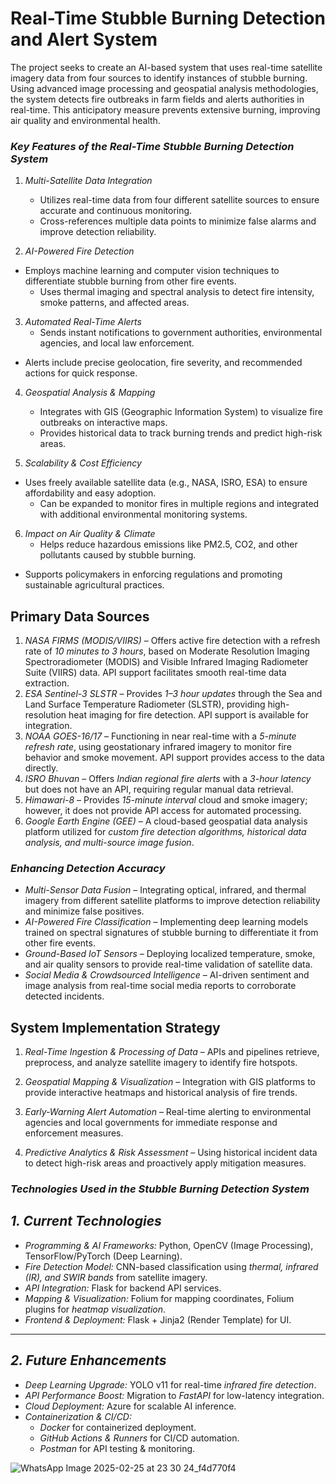 # Real-Time Stubble Burning Detection and Alert System

The project seeks to create an AI-based system that uses real-time satellite imagery data from four sources to identify instances of stubble burning. Using advanced image processing and geospatial analysis methodologies, the system detects fire outbreaks in farm fields and alerts authorities in real-time. This anticipatory measure prevents extensive burning, improving air quality and environmental health.
### *Key Features of the Real-Time Stubble Burning Detection System*  

1. *Multi-Satellite Data Integration*  
   - Utilizes real-time data from four different satellite sources to ensure accurate and continuous monitoring.  
   - Cross-references multiple data points to minimize false alarms and improve detection reliability.  

2. *AI-Powered Fire Detection*
- Employs machine learning and computer vision techniques to differentiate stubble burning from other fire events.  
   - Uses thermal imaging and spectral analysis to detect fire intensity, smoke patterns, and affected areas.  

3. *Automated Real-Time Alerts*  
   - Sends instant notifications to government authorities, environmental agencies, and local law enforcement.
- Alerts include precise geolocation, fire severity, and recommended actions for quick response.  

4. *Geospatial Analysis & Mapping*  
   - Integrates with GIS (Geographic Information System) to visualize fire outbreaks on interactive maps.  
   - Provides historical data to track burning trends and predict high-risk areas.  

5. *Scalability & Cost Efficiency*
- Uses freely available satellite data (e.g., NASA, ISRO, ESA) to ensure affordability and easy adoption.  
   - Can be expanded to monitor fires in multiple regions and integrated with additional environmental monitoring systems.  

6. *Impact on Air Quality & Climate*  
   - Helps reduce hazardous emissions like PM2.5, CO2, and other pollutants caused by stubble burning.
- Supports policymakers in enforcing regulations and promoting sustainable agricultural practices.


## Primary Data Sources

1. *NASA FIRMS (MODIS/VIIRS)* – Offers active fire detection with a refresh rate of *10 minutes to 3 hours*, based on Moderate Resolution Imaging Spectroradiometer (MODIS) and Visible Infrared Imaging Radiometer Suite (VIIRS) data. API support facilitates smooth real-time data extraction.
2. *ESA Sentinel-3 SLSTR* – Provides *1–3 hour updates* through the Sea and Land Surface Temperature Radiometer (SLSTR), providing high-resolution heat imaging for fire detection. API support is available for integration.
3. *NOAA GOES-16/17* – Functioning in near real-time with a *5-minute refresh rate*, using geostationary infrared imagery to monitor fire behavior and smoke movement. API support provides access to the data directly.
4. *ISRO Bhuvan* – Offers *Indian regional fire alerts* with a *3-hour latency* but does not have an API, requiring regular manual data retrieval.
5. *Himawari-8* – Provides *15-minute interval* cloud and smoke imagery; however, it does not provide API access for automated processing.
6. *Google Earth Engine (GEE)* – A cloud-based geospatial data analysis platform utilized for *custom fire detection algorithms, historical data analysis, and multi-source image fusion*.



### *Enhancing Detection Accuracy*  

- *Multi-Sensor Data Fusion* – Integrating optical, infrared, and thermal imagery from different satellite platforms to improve detection reliability and minimize false positives.  
- *AI-Powered Fire Classification* – Implementing deep learning models trained on spectral signatures of stubble burning to differentiate it from other fire events.  
- *Ground-Based IoT Sensors* – Deploying localized temperature, smoke, and air quality sensors to provide real-time validation of satellite data.  
- *Social Media & Crowdsourced Intelligence* – AI-driven sentiment and image analysis from real-time social media reports to corroborate detected incidents.  


## System Implementation Strategy
1. *Real-Time Ingestion & Processing of Data* – APIs and pipelines retrieve, preprocess, and analyze satellite imagery to identify fire hotspots.

2. *Geospatial Mapping & Visualization* – Integration with GIS platforms to provide interactive heatmaps and historical analysis of fire trends.
3. *Early-Warning Alert Automation* – Real-time alerting to environmental agencies and local governments for immediate response and enforcement measures.
4. *Predictive Analytics & Risk Assessment* – Using historical incident data to detect high-risk areas and proactively apply mitigation measures.

### *Technologies Used in the Stubble Burning Detection System*  


## *1. Current Technologies*  
 
- *Programming & AI Frameworks:* Python, OpenCV (Image Processing), TensorFlow/PyTorch (Deep Learning).  
- *Fire Detection Model:* CNN-based classification using *thermal, infrared (IR), and SWIR bands* from satellite imagery.  
- *API Integration:* Flask for backend API services.  
- *Mapping & Visualization:* Folium for mapping coordinates, Folium plugins for *heatmap visualization*.  
- *Frontend & Deployment:* Flask + Jinja2 (Render Template) for UI.  

---

## *2. Future Enhancements*  
 
- *Deep Learning Upgrade:* YOLO v11 for real-time *infrared fire detection*.  
- *API Performance Boost:* Migration to *FastAPI* for low-latency integration.  
- *Cloud Deployment:* Azure for scalable AI inference.  
- *Containerization & CI/CD:*  
  - *Docker* for containerized deployment.  
  - *GitHub Actions & Runners* for CI/CD automation.  
  - *Postman* for API testing & monitoring.
  

![WhatsApp Image 2025-02-25 at 23 30 24_f4d770f4](https://github.com/user-attachments/assets/207ea251-8ce2-4a2c-a03f-cf25380824a0)
